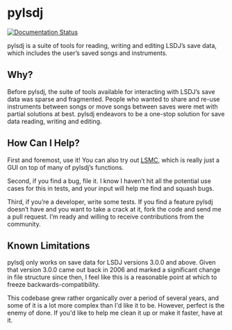 # pylsdj


[![Documentation Status](https://readthedocs.org/projects/pylsdj/badge/?version=latest)](https://readthedocs.org/projects/pylsdj/?badge=latest)

pylsdj is a suite of tools for reading, writing and editing LSDJ’s save data,
which includes the user’s saved songs and instruments.

## Why?

Before pylsdj, the suite of tools available for interacting with LSDJ’s save
data was sparse and fragmented. People who wanted to share and re-use
instruments between songs or move songs between saves were met with partial
solutions at best. pylsdj endeavors to be a one-stop solution for save data
reading, writing and editing.

## How Can I Help?

First and foremost, use it! You can also try out [LSMC][lsmc], which is really
just a GUI on top of many of pylsdj’s functions.

Second, if you find a bug, file it. I know I haven’t hit all the potential use
cases for this in tests, and your input will help me find and squash bugs.

Third, if you’re a developer, write some tests. If you find a feature pylsdj
doesn’t have and you want to take a crack at it, fork the code and send me a
pull request. I’m ready and willing to receive contributions from the
community.

## Known Limitations

pylsdj only works on save data for LSDJ versions 3.0.0 and above. Given that
version 3.0.0 came out back in 2006 and marked a significant change in file
structure since then, I feel like this is a reasonable point at which to freeze
backwards-compatibility.

This codebase grew rather organically over a period of several years, and some
of it is a lot more complex than I'd like it to be. However, perfect is the
enemy of done. If you'd like to help me clean it up or make it faster, have at
it.

[lsmc]: https://www.github.com/alexras/lsmc/
